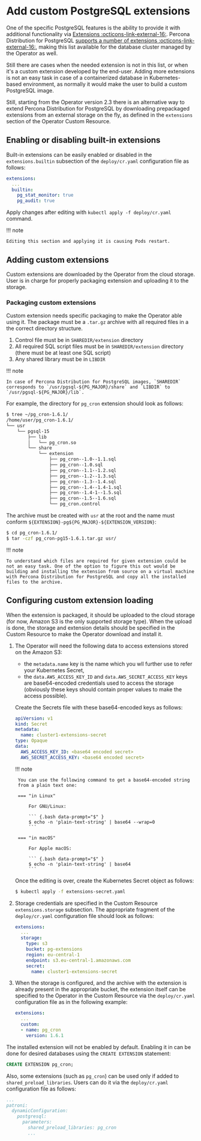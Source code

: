 # Add custom PostgreSQL extensions

One of the specific PostgreSQL features is the ability to provide it with additional functionality via [Extensions :octicons-link-external-16:](https://www.postgresql.org/download/products/6-postgresql-extensions/). Percona Distribution for PostgreSQL [supports a number of extensions :octicons-link-external-16:](https://docs.percona.com/postgresql/16/), making this list available for the database cluster managed by the Operator as well.

Still there are cases when the needed extension is not in this list, or when it's a custom extension developed by the end-user. 
Adding more extensions is not an easy task in case of a containerized database in Kubernetes-based environment, as normally it would make the user to build a custom PostgreSQL image. 

Still, starting from the Operator version 2.3 there is an alternative way to extend Percona Distribution for PostgreSQL by downloading prepackaged extensions from an external storage on the fly, as defined in the `extensions` section of the Operator Custom Resource.

## Enabling or disabling built-in extensions

Built-in extensions can be easily enabled or disabled in the `extensions.builtin` subsection of the `deploy/cr.yaml` configuration file as follows:

```yaml
extensions:
  ...
  builtin:
    pg_stat_monitor: true
    pg_audit: true
```

Apply changes after editing with `kubectl apply -f deploy/cr.yaml` command.

!!! note

    Editing this section and applying it is causing Pods restart.

## Adding custom extensions

Custom extensions are downloaded by the Operator from the cloud storage. 
User is in charge for properly packaging extension and uploading it to the storage.

### Packaging custom extensions 

Custom extension needs specific packaging to make the Operator able using it.
The package must be a `.tar.gz` archive with all required files in a the correct
directory structure.

1. Control file must be in `SHAREDIR/extension` directory
2. All required SQL script files must be in `SHAREDIR/extension` directory (there must be at least one SQL script)
3. Any shared library must be in `LIBDIR` 

!!! note 

    In case of Percona Distribution for PostgreSQL images, `SHAREDIR` corresponds to `/usr/pgsql-${PG_MAJOR}/share` and `LIBDIR` to `/usr/pgsql-${PG_MAJOR}/lib`.

For example, the directory for `pg_cron` extension should look as follows:

``` {.bash data-prompt="$" }
$ tree ~/pg_cron-1.6.1/
/home/user/pg_cron-1.6.1/
└── usr
    └── pgsql-15
        ├── lib
        │   └── pg_cron.so
        └── share
            └── extension
                ├── pg_cron--1.0--1.1.sql
                ├── pg_cron--1.0.sql
                ├── pg_cron--1.1--1.2.sql
                ├── pg_cron--1.2--1.3.sql
                ├── pg_cron--1.3--1.4.sql
                ├── pg_cron--1.4--1.4-1.sql
                ├── pg_cron--1.4-1--1.5.sql
                ├── pg_cron--1.5--1.6.sql
                └── pg_cron.control
```

The archive must be created with `usr` at the root and the name must conform `${EXTENSION}-pg${PG_MAJOR}-${EXTENSION_VERSION}`:

``` {.bash data-prompt="$" }
$ cd pg_cron-1.6.1/
$ tar -czf pg_cron-pg15-1.6.1.tar.gz usr/
```

!!! note

    To understand which files are required for given extension could be not an easy task. One of the option to figure this out would be  building and installing the extension from source on a virtual machine with Percona Distribution for PostgreSQL and copy all the installed files to the archive.

## Configuring custom extension loading

When the extension is packaged, it should be uploaded to the cloud storage
(for now, Amazon S3 is the only supported storage type). When the upload is done,
the storage and extension details should be specified in the Custom Resource
to make the Operator download and install it.

1. The Operator will need the following data to access extensions stored on the
    Amazon S3:
    
    * the `metadata.name` key is the name which you wll further use to refer
        your Kubernetes Secret,
    * the `data.AWS_ACCESS_KEY_ID` and `data.AWS_SECRET_ACCESS_KEY` keys are
        base64-encoded credentials used to access the storage (obviously these
        keys should contain proper values to make the access possible).

    Create the Secrets file with these base64-encoded keys as follows:

    ```yaml title="extensions-secret.yaml"
    apiVersion: v1
    kind: Secret
    metadata:
      name: cluster1-extensions-secret
    type: Opaque
    data:
      AWS_ACCESS_KEY_ID: <base64 encoded secret>
      AWS_SECRET_ACCESS_KEY: <base64 encoded secret>
    ```

    !!! note

        You can use the following command to get a base64-encoded string
        from a plain text one:

        === "in Linux"

            For GNU/Linux:

            ``` {.bash data-prompt="$" }
            $ echo -n 'plain-text-string' | base64 --wrap=0
            ```

        === "in macOS"

            For Apple macOS:

            ``` {.bash data-prompt="$" }
            $ echo -n 'plain-text-string' | base64
            ```

    Once the editing is over, create the Kubernetes Secret object as follows:

    ``` {.bash data-prompt="$" }
    $ kubectl apply -f extensions-secret.yaml
    ```

2. Storage credentials are specified in the Custom Resource
    `extensions.storage` subsection. The appropriate fragment of the
    `deploy/cr.yaml` configuration file should look as follows:

    ```yaml
    extensions:
      ...
      storage:
        type: s3
        bucket: pg-extensions
        region: eu-central-1
        endpoint: s3.eu-central-1.amazonaws.com
        secret:
          name: cluster1-extensions-secret
    ```

3. When the storage is configured, and the archive with the extension is already
    present in the appropriate bucket, the extension itself can be specified
    to the Operator in the Custom Resource via the `deploy/cr.yaml`
    configuration file as in the following example:

    ```yaml
    extensions:
      ...
      custom:
      - name: pg_cron
        version: 1.6.1
    ```

The installed extension will not be enabled by default. Enabling it in can be
done for desired databases using the `CREATE EXTENSION` statement:

```sql
CREATE EXTENSION pg_cron;
```

Also, some extensions (such as `pg_cron`) can be used only if added to
`shared_preload_libraries`. Users can do it via the `deploy/cr.yaml`
configuration file as follows:

```yaml
...
patroni:
  dynamicConfiguration:
    postgresql:
      parameters:
        shared_preload_libraries: pg_cron
        ...
```

